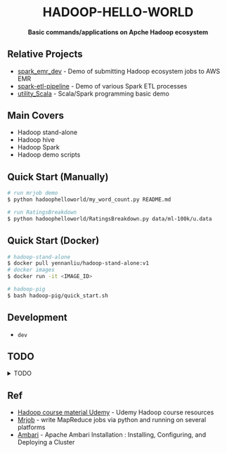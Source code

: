 <h1 align="center">HADOOP-HELLO-WORLD</h1>
<h4 align="center">Basic commands/applications on Apche Hadoop ecosystem </h4>

## Relative Projects 
* [spark_emr_dev](https://github.com/yennanliu/spark_emr_dev) - Demo of submitting Hadoop ecosystem jobs to AWS EMR
* [spark-etl-pipeline](https://github.com/yennanliu/spark-etl-pipeline) - Demo of various Spark ETL processes
* [utility_Scala](https://github.com/yennanliu/utility_Scala) - Scala/Spark programming basic demo 

## Main Covers  
- Hadoop stand-alone 
- Hadoop hive
- Hadoop Spark  
- Hadoop demo scripts 

## Quick Start (Manually)

```bash
# run mrjob demo 
$ python hadoophelloworld/my_word_count.py README.md 

# run RatingsBreakdown
$ python hadoophelloworld/RatingsBreakdown.py data/ml-100k/u.data

```

## Quick Start (Docker)

```bash
# hadoop-stand-alone
$ docker pull yennanliu/hadoop-stand-alone:v1
# docker images
$ docker run -it <IMAGE_ID>

```

```bash
# hadoop-pig
$ bash hadoop-pig/quick_start.sh

```

## Development 
- `dev`

## TODO 

<details>
<summary>TODO</summary>
- Build hadoop from `AWS EC2` from scratch 
- Build hadoop from `local` from scratch 
</details>

## Ref 
- [Hadoop course material Udemy](https://sundog-education.com/hadoop-materials/) - Udemy Hadoop course resources
- [Mrjob](https://mrjob.readthedocs.io/en/latest/) - write MapReduce jobs via python and running on several platforms
- [Ambari](https://docs.cloudera.com/HDPDocuments/Ambari-2.7.5.0/bk_ambari-installation/content/ch_Deploy_and_Configure_a_HDP_Cluster.html) - Apache Ambari Installation : Installing, Configuring, and Deploying a Cluster
